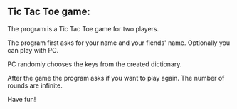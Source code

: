 ## Tic Tac Toe game:

The program is a Tic Tac Toe game for two players.

The program first asks for your name and your fiends' name. Optionally you can play with PC.

PC randomly chooses the keys from the created dictionary.

After the game the program asks if you want to play again. The number of rounds are infinite.

Have fun!